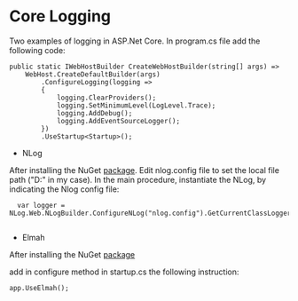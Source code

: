 # Core Logging
Two examples of logging in ASP.Net Core.
In program.cs file add the following code:

```
public static IWebHostBuilder CreateWebHostBuilder(string[] args) =>
    WebHost.CreateDefaultBuilder(args)
        .ConfigureLogging(logging =>
        {
            logging.ClearProviders();
            logging.SetMinimumLevel(LogLevel.Trace);
            logging.AddDebug();
            logging.AddEventSourceLogger();
        })
        .UseStartup<Startup>();
```


* NLog

After installing the NuGet [package](https://www.nuget.org/packages/NLog/).
Edit nlog.config file to set the local file path ("D:\" in my case).
In the main procedure, instantiate the NLog, by indicating the Nlog config file:

```
  var logger = NLog.Web.NLogBuilder.ConfigureNLog("nlog.config").GetCurrentClassLogger();
  
```


* Elmah

After installing the NuGet [package](https://www.nuget.org/packages/elmah/)

add in configure method in startup.cs the following instruction:

```
app.UseElmah();
```
